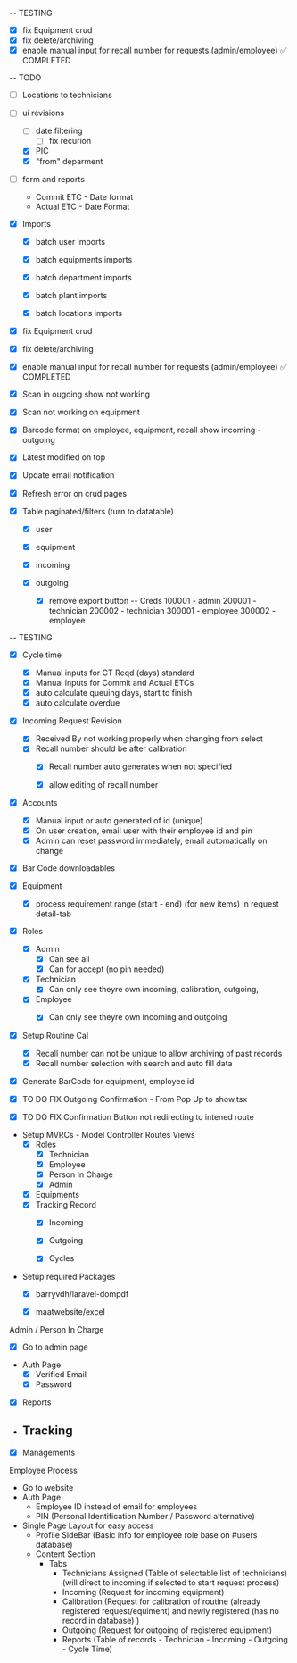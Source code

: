 -- TESTING
- [x] fix Equipment crud 
- [x] fix delete/archiving
- [x] enable manual input for recall number for requests (admin/employee) ✅ COMPLETED

-- TODO
- [ ] Locations to technicians

- [ ] ui revisions
    - [ ] date filtering
        - [ ] fix recurion
    - [x] PIC
    - [x] "from" deparment

- [ ] form and reports
    - Commit ETC - Date format
    - Actual ETC - Date Format






- [x] Imports
    - [x] batch user imports
    - [x] batch equipments imports
    - [x] batch department imports
    - [x] batch plant imports 
    - [x] batch locations imports



- [x] fix Equipment crud 
- [x] fix delete/archiving
- [x] enable manual input for recall number for requests (admin/employee) ✅ COMPLETED

- [x] Scan in ougoing show not working
- [x] Scan not working on equipment
- [x] Barcode format on employee, equipment, recall show incoming - outgoing


- [x] Latest modified on top
- [x] Update email notification
- [x] Refresh error on crud pages




- [x] Table paginated/filters (turn to datatable)  
    - [x] user
    - [x] equipment

    - [x] incoming
    - [x] outgoing
        - [x] remove export button
-- Creds
100001 - admin
200001 - technician
200002 - technician
300001 - employee
300002 - employee


-- TESTING
- [x] Cycle time    
    - [x] Manual inputs for CT Reqd (days) standard 
    - [x] Manual inputs for Commit and Actual ETCs 
    - [x] auto calculate queuing days, start to finish
    - [x] auto calculate overdue

- [x] Incoming Request Revision
    - [x] Received By not working properly when changing from select
    - [x] Recall number should be after calibration
        - [x] Recall number auto generates when not specified
        - [x] allow editing of recall number


- [x] Accounts
    - [x] Manual input or auto generated of id (unique)
    - [x] On user creation, email user with their employee id and pin
    - [x] Admin can reset password immediately, email automatically on change  

- [x] Bar Code downloadables


- [x] Equipment
    - [x] process requirement range (start - end) (for new items) in request detail-tab

- [x] Roles
    - [x] Admin
        - [x] Can see all
        - [x] Can for accept (no pin needed)

    - [x] Technician
        - [x] Can only see theyre own incoming, calibration, outgoing, 
        
    - [x] Employee
        - [x] Can only see theyre own incoming and outgoing


- [x] Setup Routine Cal
    - [x] Recall number can not be unique to allow archiving of past records
    - [x] Recall number selection with search and auto fill data
- [x] Generate BarCode for equipment, employee id


- [x] TO DO FIX Outgoing Confirmation -  From Pop Up to show.tsx
- [x] TO DO FIX Confirmation Button not redirecting to intened route

- Setup MVRCs - Model Controller Routes Views
    - [x] Roles 
        - [x] Technician
        - [x] Employee
        - [x] Person In Charge
        - [x] Admin
    - [x] Equipments
    - [x] Tracking Record
        - [x] Incoming
        - [x] Outgoing
        - [x] Cycles


- Setup required Packages
    - [x] barryvdh/laravel-dompdf
    - [x] maatwebsite/excel



Admin / Person In Charge
- [x] Go to admin page
- Auth Page
    - [x] Verified Email
    - [x] Password

- [x] Reports
- Tracking
    - 
- [x] Managements

Employee Process
- Go to website
- Auth Page 
    - Employee ID instead of email for employees
    - PIN (Personal Identification Number / Password alternative)
- Single Page Layout for easy access
    - Profile SideBar (Basic info for employee role base on #users database)
    - Content Section 
        - Tabs
            - Technicians Assigned (Table of selectable list of technicians) (will direct to incoming if selected to start request process)
            - Incoming (Request for incoming equipment)
            - Calibration (Request for calibration of routine (already registered request/equiment) and newly registered (has no record in database) ) 
            - Outgoing (Request for outgoing of registered equipment)
            - Reports (Table of records - Technician  - Incoming - Outgoing - Cycle Time)

